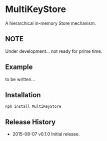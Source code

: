 # MultiKeyStore

A hierarchical in-memory Store mechanism.

## NOTE

Under development... not ready for prime time.

## Example

to be written...

## Installation

```
npm install MultiKeyStore
```


## Release History
  * 2015-08-07			v0.1.0			Initial release.

